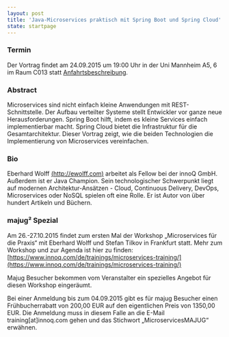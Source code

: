 ```yaml
---
layout: post
title: 'Java-Microservices praktisch mit Spring Boot und Spring Cloud'
state: startpage
---
```


### Termin

Der Vortrag findet am 24.09.2015 um 19:00 Uhr in der Uni Mannheim A5, 6 im Raum C013 statt [Anfahrtsbeschreibung](/getting-there).

### Abstract

Microservices sind nicht einfach kleine Anwendungen mit REST-Schnittstelle. Der Aufbau verteilter Systeme stellt Entwickler vor ganze neue Herausforderungen. Spring Boot hilft, indem es kleine Services einfach implementierbar macht. Spring Cloud bietet die Infrastruktur für die Gesamtarchitektur. Dieser Vortrag zeigt, wie die beiden Technologien die Implementierung von Microservices vereinfachen.

### Bio

Eberhard Wolff [(http://ewolff.com)](http://ewolff.com) arbeitet als Fellow bei der innoQ GmbH. Außerdem ist er Java Champion. Sein technologischer Schwerpunkt liegt auf modernen Architektur-Ansätzen - Cloud, Continuous Delivery, DevOps, Microservices oder NoSQL spielen oft eine Rolle. Er ist Autor von über hundert Artikeln und Büchern.

### majug² Spezial

Am 26.-27.10.2015 findet zum ersten Mal der Workshop „Microservices für die Praxis“ mit Eberhard Wolff und Stefan Tilkov in Frankfurt statt. Mehr zum Workshop und zur Agenda ist hier zu finden: [https://www.innoq.com/de/trainings/microservices-training/](https://www.innoq.com/de/trainings/microservices-training/)

Majug Besucher bekommen vom Veranstalter ein spezielles Angebot für diesen Workshop eingeräumt.

Bei einer Anmeldung bis zum 04.09.2015 gibt es für majug Besucher einen Frühbucherrabatt von 200,00 EUR auf den eigentlichen Preis von 1350,00 EUR. Die Anmeldung muss in diesem Falle an die E-Mail training[at]innoq.com gehen und das Stichwort „MicroservicesMAJUG“ erwähnen.
